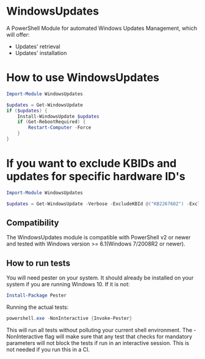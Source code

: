 # WindowsUpdates

A PowerShell Module for automated Windows Updates Management, which will offer:

   - Updates' retrieval
   - Updates' installation

# How to use WindowsUpdates

```powershell
Import-Module WindowsUpdates

$updates = Get-WindowsUpdate
if ($updates) {
    Install-WindowsUpdate $updates
    if (Get-RebootRequired) {
        Restart-Computer -Force
    }
}
```
# If you want to exclude KBIDs and updates for specific hardware ID's

```powershell
Import-Module WindowsUpdates

$updates = Get-WindowsUpdate -Verbose -ExcludeKBId @("KB2267602") -ExcludeHardwareId @("{084f01fa-e634-4d77-83ee-074817c03581}")
```

## Compatibility

The WindowsUpdates module is compatible with PowerShell v2 or newer and tested with Windows version >= 6.1(Windows 7/2008R2 or newer).

## How to run tests

You will need pester on your system. It should already be installed on your system if you are running Windows 10. If it is not:

```powershell
Install-Package Pester
```

Running the actual tests:

```powershell
powershell.exe -NonInteractive {Invoke-Pester}
```

This will run all tests without polluting your current shell environment. The -NonInteractive flag will make sure that any test that checks for mandatory parameters will not block the tests if run in an interactive session. This is not needed if you run this in a CI.

